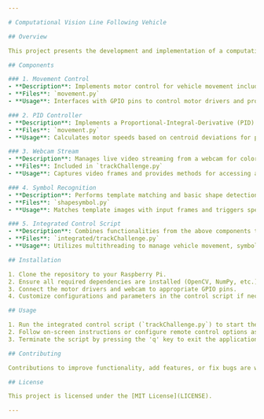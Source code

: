 ```yaml
---

# Computational Vision Line Following Vehicle

## Overview

This project presents the development and implementation of a computational vision-based line-following robot utilizing the Raspberry Pi 4 as the processor. The vehicle demonstrates the ability to autonomously track coloured lines with HSV colour masking and centroid deviations, perform symbol and shape detection through template matching and polygon approximation techniques, respectively. The key features of the system include the integration and simultaneous functionality of all capabilities with implementations such as a PID controller to ensure smooth trajectory tracking and the utilization of rotary encoders for distance tracking and angle measurement, being secondary functionalities to the core computational vision tasks.

## Components

### 1. Movement Control
- **Description**: Implements motor control for vehicle movement including forward, backward, stop, and turning operations.
- **Files**: `movement.py`
- **Usage**: Interfaces with GPIO pins to control motor drivers and provides methods for basic vehicle movement.

### 2. PID Controller
- **Description**: Implements a Proportional-Integral-Derivative (PID) controller for trajectory adjustments based on visual input.
- **Files**: `movement.py`
- **Usage**: Calculates motor speeds based on centroid deviations for precise vehicle navigation.

### 3. Webcam Stream
- **Description**: Manages live video streaming from a webcam for color detection and symbol recognition.
- **Files**: Included in `trackChallenge.py`
- **Usage**: Captures video frames and provides methods for accessing and processing the live feed.

### 4. Symbol Recognition
- **Description**: Performs template matching and basic shape detection to recognize predefined symbols (e.g., arrows, shapes) in the video feed.
- **Files**: `shapesymbol.py`
- **Usage**: Matches template images with input frames and triggers specific actions based on detected symbols.

### 5. Integrated Control Script
- **Description**: Combines functionalities from the above components to control the Raspberry Pi vehicle.
- **Files**: `integrated/trackChallenge.py`
- **Usage**: Utilizes multithreading to manage vehicle movement, symbol detection, and trajectory adjustments simultaneously.

## Installation

1. Clone the repository to your Raspberry Pi.
2. Ensure all required dependencies are installed (OpenCV, NumPy, etc.).
3. Connect the motor drivers and webcam to appropriate GPIO pins.
4. Customize configurations and parameters in the control script if necessary.

## Usage

1. Run the integrated control script (`trackChallenge.py`) to start the vehicle control system.
2. Follow on-screen instructions or configure remote control options as needed.
3. Terminate the script by pressing the 'q' key to exit the application and release GPIO resources.

## Contributing

Contributions to improve functionality, add features, or fix bugs are welcome! Please open an issue to discuss proposed changes before submitting a pull request.

## License

This project is licensed under the [MIT License](LICENSE).

---
```



